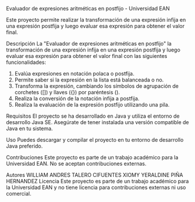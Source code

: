 Evaluador de expresiones aritméticas en postfijo - Universidad EAN

Este proyecto permite realizar la transformación de una expresión infija en una expresión postfija y luego evaluar esa expresión para obtener el valor final.

Descripción
La "Evaluador de expresiones aritméticas en postfijo" la transformación de una expresión infija en una expresión postfija y luego evaluar esa expresión para obtener el valor final con las siguientes funcionalidades:

1. Evalúa expresiones en notación polaca o postfija.
2. Permite saber si la expresión en la lista está balanceada o no.
3. Transforma la expresión, cambiando los símbolos de agrupación de corchetes ([]) y llaves ({}) por paréntesis ().
4. Realiza la conversión de la notación infija a postfija.
5. Realiza la evaluación de la expresión postfijo utilizando una pila.

Requisitos
El proyecto se ha desarrollado en Java y utiliza el entorno de desarrollo Java SE. Asegúrate de tener instalada una versión compatible de Java en tu sistema.

Uso
Puedes descargar y compilar el proyecto en tu entorno de desarrollo Java preferido.

Contribuciones
Este proyecto es parte de un trabajo académico para la Universidad EAN. No se aceptan contribuciones externas.

Autores
WILLIAM ANDRES TALERO CIFUENTES
XIOMY YERALDINE PIÑA HERNANDEZ
Licencia
Este proyecto es parte de un trabajo académico para la Universidad EAN y no tiene licencia para contribuciones externas ni uso comercial.
